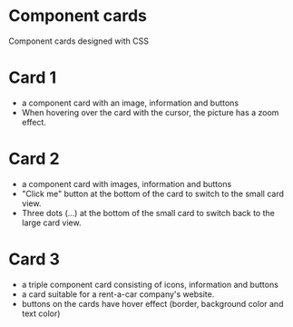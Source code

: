 # Component cards
Component cards designed with CSS


# Card 1
* a component card with an image, information and buttons
* When hovering over the card with the cursor, the picture has a zoom effect.

# Card 2
* a component card with images, information and buttons
* "Click me" button at the bottom of the card to switch to the small card view.
* Three dots (...) at the bottom of the small card to switch back to the large card view.

# Card 3
* a triple component card consisting of icons, information and buttons
* a card suitable for a rent-a-car company's website.
* buttons on the cards have hover effect (border, background color and text color)

